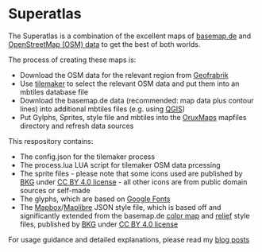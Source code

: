 # Superatlas
The Superatlas is a combination of the excellent maps of [basemap.de](https://basemap.de) and [OpenStreetMap (OSM) data](https://www.openstreetmap.org) to get the best of both worlds.

The process of creating these maps is:
* Download the OSM data for the relevant region from [Geofrabrik](https://download.geofabrik.de/)
* Use [tilemaker](https://github.com/systemed/tilemaker) to select the relevant OSM data and put them into an mbtiles database file
* Download the basemap.de data (recommended: map data plus contour lines) into additional mbtiles files (e.g. using [QGIS](https://www.qgis.org/))
* Put Gylphs, Sprites, style file and mbtiles into the [OruxMaps](https://www.oruxmaps.com/cs/en/) mapfiles directory and refresh data sources

This respository contains:
* The config.json for the tilemaker process
* The process.lua LUA script for tilemaker OSM data prcessing
* The sprite files - please note that some icons used are published by [BKG](https://www.bkg.bund.de) under [CC BY 4.0 license](https://creativecommons.org/licenses/by/4.0/) - all other icons are from public domain sources or self-made
* The glyphs, which are based on [Google Fonts](https://fonts.google.com/)
* The [Mapbox](https://www.mapbox.com/)/[Maplibre](https://maplibre.org/) JSON style file, which is based off and significantly extended from the basemap.de [color map](https://sgx.geodatenzentrum.de/gdz_basemapde_vektor/styles/bm_web_col.json) and [relief](https://sgx.geodatenzentrum.de/gdz_basemapde_vektor/styles/bm_web_top.json) style files, published by [BKG](https://www.bkg.bund.de) under [CC BY 4.0 license](https://creativecommons.org/licenses/by/4.0/)

For usage guidance and detailed explanations, please read my [blog posts](https://projects.webvoss.de/2024/08/03/next-generation-perfect-offline-hiking-maps-superatlas-goes-vector-part-i-introduction/)
